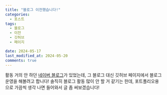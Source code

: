 ```yaml
---
title: "블로그 이전했습니다!"
categories:
  - 포스트
tags:
  - 블로그
  - 이전
  - 깃허브
  - 페이지

date: 2024-05-17
last_modified_at: 2024-05-20
comments: true
---
```


활동 거의 안 하던 [네이버 블로그](https://blog.naver.com/idzxc12345)가 있었는데, 그 블로그 대신 깃허브 페이지에서 블로그 운영을 해볼려고 합니다!
솔직히 블로그 활동 많이 안 할 거 같기는 한데, 포트폴리오용으로 가끔씩 생각 나면 들어와서 글 좀 써보겠습니다!